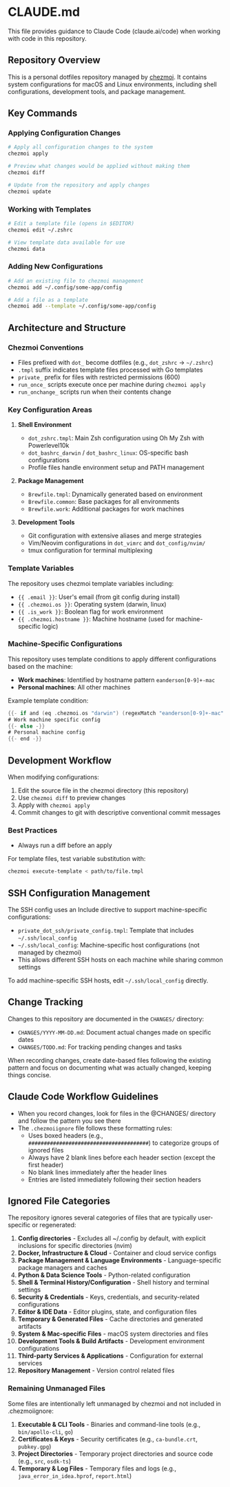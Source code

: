 # CLAUDE.md

This file provides guidance to Claude Code (claude.ai/code) when working with code in this repository.

## Repository Overview

This is a personal dotfiles repository managed by [chezmoi](https://chezmoi.io/). It contains system configurations for macOS and Linux environments, including shell configurations, development tools, and package management.

## Key Commands

### Applying Configuration Changes

```bash
# Apply all configuration changes to the system
chezmoi apply

# Preview what changes would be applied without making them
chezmoi diff

# Update from the repository and apply changes
chezmoi update
```

### Working with Templates

```bash
# Edit a template file (opens in $EDITOR)
chezmoi edit ~/.zshrc

# View template data available for use
chezmoi data
```

### Adding New Configurations

```bash
# Add an existing file to chezmoi management
chezmoi add ~/.config/some-app/config

# Add a file as a template
chezmoi add --template ~/.config/some-app/config
```

## Architecture and Structure

### Chezmoi Conventions

- Files prefixed with `dot_` become dotfiles (e.g., `dot_zshrc` → `~/.zshrc`)
- `.tmpl` suffix indicates template files processed with Go templates
- `private_` prefix for files with restricted permissions (600)
- `run_once_` scripts execute once per machine during `chezmoi apply`
- `run_onchange_` scripts run when their contents change

### Key Configuration Areas

1. **Shell Environment**
   - `dot_zshrc.tmpl`: Main Zsh configuration using Oh My Zsh with Powerlevel10k
   - `dot_bashrc_darwin` / `dot_bashrc_linux`: OS-specific bash configurations
   - Profile files handle environment setup and PATH management

2. **Package Management**
   - `Brewfile.tmpl`: Dynamically generated based on environment
   - `Brewfile.common`: Base packages for all environments
   - `Brewfile.work`: Additional packages for work machines

3. **Development Tools**
   - Git configuration with extensive aliases and merge strategies
   - Vim/Neovim configurations in `dot_vimrc` and `dot_config/nvim/`
   - tmux configuration for terminal multiplexing

### Template Variables

The repository uses chezmoi template variables including:

- `{{ .email }}`: User's email (from git config during install)
- `{{ .chezmoi.os }}`: Operating system (darwin, linux)
- `{{ .is_work }}`: Boolean flag for work environment
- `{{ .chezmoi.hostname }}`: Machine hostname (used for machine-specific logic)

### Machine-Specific Configurations

This repository uses template conditions to apply different configurations based on the machine:

- **Work machines**: Identified by hostname pattern `eanderson[0-9]+-mac`
- **Personal machines**: All other machines

Example template condition:

```go
{{- if and (eq .chezmoi.os "darwin") (regexMatch "eanderson[0-9]+-mac" .chezmoi.hostname) -}}
# Work machine specific config
{{- else -}}
# Personal machine config
{{- end -}}
```

## Development Workflow

When modifying configurations:

1. Edit the source file in the chezmoi directory (this repository)
2. Use `chezmoi diff` to preview changes
3. Apply with `chezmoi apply`
4. Commit changes to git with descriptive conventional commit messages

### Best Practices

- Always run a diff before an apply

For template files, test variable substitution with:

```bash
chezmoi execute-template < path/to/file.tmpl
```

## SSH Configuration Management

The SSH config uses an Include directive to support machine-specific configurations:

- `private_dot_ssh/private_config.tmpl`: Template that includes `~/.ssh/local_config`
- `~/.ssh/local_config`: Machine-specific host configurations (not managed by chezmoi)
- This allows different SSH hosts on each machine while sharing common settings

To add machine-specific SSH hosts, edit `~/.ssh/local_config` directly.

## Change Tracking

Changes to this repository are documented in the `CHANGES/` directory:

- `CHANGES/YYYY-MM-DD.md`: Document actual changes made on specific dates
- `CHANGES/TODO.md`: For tracking pending changes and tasks

When recording changes, create date-based files following the existing pattern and focus on documenting what was actually changed, keeping things concise.

## Claude Code Workflow Guidelines

- When you record changes, look for files in the @CHANGES/ directory and follow the pattern you see there
- The `.chezmoiignore` file follows these formatting rules:
  - Uses boxed headers (e.g., `#######################################`) to categorize groups of ignored files
  - Always have 2 blank lines before each header section (except the first header)
  - No blank lines immediately after the header lines
  - Entries are listed immediately following their section headers

## Ignored File Categories

The repository ignores several categories of files that are typically user-specific or regenerated:

1. **Config directories** - Excludes all ~/.config by default, with explicit inclusions for specific directories (nvim)
2. **Docker, Infrastructure & Cloud** - Container and cloud service configs
3. **Package Management & Language Environments** - Language-specific package managers and caches
4. **Python & Data Science Tools** - Python-related configuration
5. **Shell & Terminal History/Configuration** - Shell history and terminal settings
6. **Security & Credentials** - Keys, credentials, and security-related configurations
7. **Editor & IDE Data** - Editor plugins, state, and configuration files
8. **Temporary & Generated Files** - Cache directories and generated artifacts
9. **System & Mac-specific Files** - macOS system directories and files
10. **Development Tools & Build Artifacts** - Development environment configurations
11. **Third-party Services & Applications** - Configuration for external services
12. **Repository Management** - Version control related files

### Remaining Unmanaged Files

Some files are intentionally left unmanaged by chezmoi and not included in .chezmoiignore:

1. **Executable & CLI Tools** - Binaries and command-line tools (e.g., `bin/apollo-cli`, `go`)
2. **Certificates & Keys** - Security certificates (e.g., `ca-bundle.crt`, `pubkey.gpg`)
3. **Project Directories** - Temporary project directories and source code (e.g., `src`, `osdk-ts`)
4. **Temporary & Log Files** - Temporary files and logs (e.g., `java_error_in_idea.hprof`, `report.html`)